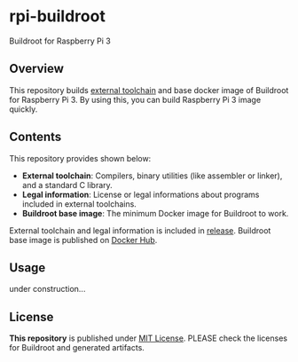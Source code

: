 # rpi-buildroot

Buildroot for Raspberry Pi 3

## Overview

This repository builds [external toolchain](https://buildroot.org/downloads/manual/manual.html#build-toolchain-with-buildroot) and base docker image of Buildroot for Raspberry Pi 3. By using this, you can build Raspberry Pi 3 image quickly.

## Contents

This repository provides shown below:

 - **External toolchain**: Compilers, binary utilities (like assembler or linker), and a standard C library.
 - **Legal information**: License or legal informations about programs included in external toolchains.
 - **Buildroot base image**: The minimum Docker image for Buildroot to work. 

External toolchain and legal information is included in [release](https://github.com/Enchan1207/rpi-buildroot/releases). Buildroot base image is published on [Docker Hub](https://hub.docker.com/repository/docker/enchan1207/buildroot_base/general).

## Usage

under construction...

## License

**This repository** is published under [MIT License](LICENSE). PLEASE check the licenses for Buildroot and generated artifacts.
